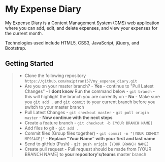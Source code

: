 # My Expense Diary

My Expense Diary is a Content Management System (CMS) web application where you can add, edit, and delete expenses, and view your expenses for the current month.

Technologies used include HTML5, CSS3, JavaScript, jQuery, and Bootstrap.

## Getting Started
> - Clone the following repository `https://github.com/maiptran157/my_expense_diary.git`
> - Are you on your master branch?
    - **Yes** - continue to "Pull Latest Changes"
    - **I dont know** Run the command below
        - `git branch` - this will highlight the branch you are currently on
    - **No** - Make sure you `git add .` and `git commit` to your current branch before you switch to your master branch
> - Pull Latest Changes
        - `git checkout master`
        - `git pull origin master` - **Now continue with the next steps**
> - Create a feature branch
    - `git checkout -b [YOUR BRANCH NAME]`
> - Add files to git
    - `git add .`
> - Commit files (Group files together)
    - `git commit -m "[YOUR COMMIT MESSAGE]"`
    - **Replace "Your Name" with your first and last name**
> - Send to gitHub (Push)
    - `git push origin [YOUR BRANCH NAME]`
> - Create pull request
    - Pull request should be made from [YOUR BRANCH NAME] to **your repository's/teams** master branch